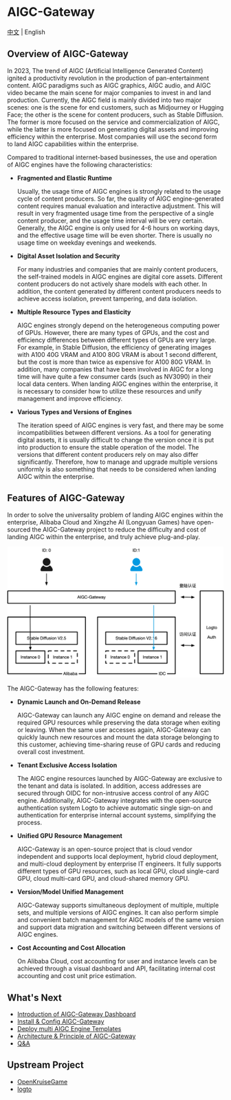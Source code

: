 # AIGC-Gateway
[中文](../../README.md) | English

## Overview of AIGC-Gateway

In 2023, The trend of AIGC (Artificial Intelligence Generated Content) ignited a productivity revolution in the production of pan-entertainment content. AIGC paradigms such as AIGC graphics, AIGC audio, and AIGC video became the main scene for major companies to invest in and land production. Currently, the AIGC field is mainly divided into two major scenes: one is the scene for end customers, such as Midjourney or Hugging Face; the other is the scene for content producers, such as Stable Diffusion. The former is more focused on the service and commercialization of AIGC, while the latter is more focused on generating digital assets and improving efficiency within the enterprise. Most companies will use the second form to land AIGC capabilities within the enterprise.

Compared to traditional internet-based businesses, the use and operation of AIGC engines have the following characteristics:

- **Fragmented and Elastic Runtime** 

    Usually, the usage time of AIGC engines is strongly related to the usage cycle of content producers. So far, the quality of AIGC engine-generated content requires manual evaluation and interactive adjustment. This will result in very fragmented usage time from the perspective of a single content producer, and the usage time interval will be very certain. Generally, the AIGC engine is only used for 4-6 hours on working days, and the effective usage time will be even shorter. There is usually no usage time on weekday evenings and weekends.


- **Digital Asset Isolation and Security** 

    For many industries and companies that are mainly content producers, the self-trained models in AIGC engines are digital core assets. Different content producers do not actively share models with each other. In addition, the content generated by different content producers needs to achieve access isolation, prevent tampering, and data isolation.


- **Multiple Resource Types and Elasticity** 

    AIGC engines strongly depend on the heterogeneous computing power of GPUs. However, there are many types of GPUs, and the cost and efficiency differences between different types of GPUs are very large. For example, in Stable Diffusion, the efficiency of generating images with A100 40G VRAM and A100 80G VRAM is about 1 second different, but the cost is more than twice as expensive for A100 80G VRAM. In addition, many companies that have been involved in AIGC for a long time will have quite a few consumer cards (such as NV3090) in their local data centers. When landing AIGC engines within the enterprise, it is necessary to consider how to utilize these resources and unify management and improve efficiency.


- **Various Types and Versions of Engines** 

    The iteration speed of AIGC engines is very fast, and there may be some incompatibilities between different versions. As a tool for generating digital assets, it is usually difficult to change the version once it is put into production to ensure the stable operation of the model. The versions that different content producers rely on may also differ significantly. Therefore, how to manage and upgrade multiple versions uniformly is also something that needs to be considered when landing AIGC within the enterprise.


## Features of AIGC-Gateway

In order to solve the universality problem of landing AIGC engines within the enterprise, Alibaba Cloud and Xingzhe AI (Longyuan Games) have open-sourced the AIGC-Gateway project to reduce the difficulty and cost of landing AIGC within the enterprise, and truly achieve plug-and-play.

![architecture](../../docs/images/arch.png)

The AIGC-Gateway has the following features:

- **Dynamic Launch and On-Demand Release** 

    AIGC-Gateway can launch any AIGC engine on demand and release the required GPU resources while preserving the data storage when exiting or leaving. When the same user accesses again, AIGC-Gateway can quickly launch new resources and mount the data storage belonging to this customer, achieving time-sharing reuse of GPU cards and reducing overall cost investment.


- **Tenant Exclusive Access Isolation** 

    The AIGC engine resources launched by AIGC-Gateway are exclusive to the tenant and data is isolated. In addition, access addresses are secured through OIDC for non-intrusive access control of any AIGC engine. Additionally, AIGC-Gateway integrates with the open-source authentication system Logto to achieve automatic single sign-on and authentication for enterprise internal account systems, simplifying the process.


- **Unified GPU Resource Management** 

    AIGC-Gateway is an open-source project that is cloud vendor independent and supports local deployment, hybrid cloud deployment, and multi-cloud deployment by enterprise IT engineers. It fully supports different types of GPU resources, such as local GPU, cloud single-card GPU, cloud multi-card GPU, and cloud-shared memory GPU.


- **Version/Model Unified Management** 

    AIGC-Gateway supports simultaneous deployment of multiple, multiple sets, and multiple versions of AIGC engines. It can also perform simple and convenient batch management for AIGC models of the same version and support data migration and switching between different versions of AIGC engines.


- **Cost Accounting and Cost Allocation** 

    On Alibaba Cloud, cost accounting for user and instance levels can be achieved through a visual dashboard and API, facilitating internal cost accounting and cost unit price estimation.


## What's Next

- [Introduction of AIGC-Gateway Dashboard](../../docs/Dashboard介绍.md)
- [Install & Config AIGC-Gateway](../../docs/安装部署.md)
- [Deploy multi AIGC Engine Templates](../../docs/模版管理.md)
- [Architecture & Principle of AIGC-Gateway](../../docs/架构原理.md)
- [Q&A](../../docs/常见问题.md)

## Upstream Project

- [OpenKruiseGame](https://github.com/openkruise/kruise-game)
- [logto](https://github.com/logto-io/logto/)
